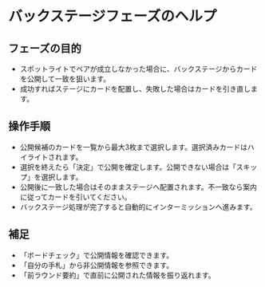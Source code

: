 # バックステージフェーズのヘルプ

## フェーズの目的
- スポットライトでペアが成立しなかった場合に、バックステージからカードを公開して一致を狙います。
- 成功すればステージにカードを配置し、失敗した場合はカードを引き直します。

## 操作手順
- 公開候補のカードを一覧から最大3枚まで選択します。選択済みカードはハイライトされます。
- 選択を終えたら「決定」で公開を確定します。公開できない場合は「スキップ」を選択します。
- 公開後に一致した場合はそのままステージへ配置されます。不一致なら案内に従ってカードを引いてください。
- バックステージ処理が完了すると自動的にインターミッションへ進みます。

## 補足
- 「ボードチェック」で公開情報を確認できます。
- 「自分の手札」から非公開情報を参照できます。
- 「前ラウンド要約」で直前に公開された情報を振り返れます。

